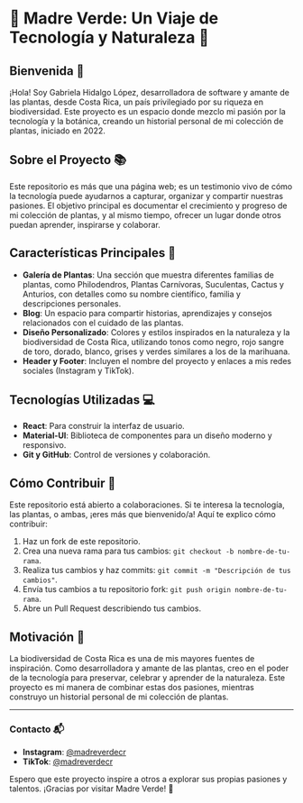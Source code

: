 # 🌿 Madre Verde: Un Viaje de Tecnología y Naturaleza 🌟

## Bienvenida 🌱
¡Hola! Soy Gabriela Hidalgo López, desarrolladora de software y amante de las plantas, desde Costa Rica, un país privilegiado por su riqueza en biodiversidad. Este proyecto es un espacio donde mezclo mi pasión por la tecnología y la botánica, creando un historial personal de mi colección de plantas, iniciado en 2022.

## Sobre el Proyecto 📚
Este repositorio es más que una página web; es un testimonio vivo de cómo la tecnología puede ayudarnos a capturar, organizar y compartir nuestras pasiones. El objetivo principal es documentar el crecimiento y progreso de mi colección de plantas, y al mismo tiempo, ofrecer un lugar donde otros puedan aprender, inspirarse y colaborar.

## Características Principales 🚀
- **Galería de Plantas**: Una sección que muestra diferentes familias de plantas, como Philodendros, Plantas Carnívoras, Suculentas, Cactus y Anturios, con detalles como su nombre científico, familia y descripciones personales.
- **Blog**: Un espacio para compartir historias, aprendizajes y consejos relacionados con el cuidado de las plantas.
- **Diseño Personalizado**: Colores y estilos inspirados en la naturaleza y la biodiversidad de Costa Rica, utilizando tonos como negro, rojo sangre de toro, dorado, blanco, grises y verdes similares a los de la marihuana.
- **Header y Footer**: Incluyen el nombre del proyecto y enlaces a mis redes sociales (Instagram y TikTok).

## Tecnologías Utilizadas 💻
- **React**: Para construir la interfaz de usuario.
- **Material-UI**: Biblioteca de componentes para un diseño moderno y responsivo.
- **Git y GitHub**: Control de versiones y colaboración.

## Cómo Contribuir 🤝
Este repositorio está abierto a colaboraciones. Si te interesa la tecnología, las plantas, o ambas, ¡eres más que bienvenido/a! Aquí te explico cómo contribuir:

1. Haz un fork de este repositorio.
2. Crea una nueva rama para tus cambios: `git checkout -b nombre-de-tu-rama`.
3. Realiza tus cambios y haz commits: `git commit -m "Descripción de tus cambios"`.
4. Envía tus cambios a tu repositorio fork: `git push origin nombre-de-tu-rama`.
5. Abre un Pull Request describiendo tus cambios.

## Motivación 💚
La biodiversidad de Costa Rica es una de mis mayores fuentes de inspiración. Como desarrolladora y amante de las plantas, creo en el poder de la tecnología para preservar, celebrar y aprender de la naturaleza. Este proyecto es mi manera de combinar estas dos pasiones, mientras construyo un historial personal de mi colección de plantas.

---

### Contacto 📬
- **Instagram**: [@madreverdecr](https://www.instagram.com/madreverdecr)
- **TikTok**: [@madreverdecr](https://www.tiktok.com/@madreverdecr)

Espero que este proyecto inspire a otros a explorar sus propias pasiones y talentos. ¡Gracias por visitar Madre Verde! 🌿


